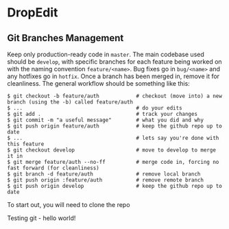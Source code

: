 # DropEdit

## Git Branches Management

Keep only production-ready code in `master`. The main codebase used should be `develop`, with specific branches for each feature being worked on with the naming convention `feature/<name>`. Bug fixes go in `bug/<name>` and any hotfixes go in `hotfix`. Once a branch has been merged in, remove it for cleanliness. The general workflow should be something like this:
  
    $ git checkout -b feature/auth            # checkout (move into) a new branch (using the -b) called feature/auth
    $ ...                                     # do your edits
    $ git add .                               # track your changes
    $ git commit -m "a useful message"        # what you did and why
    $ git push origin feature/auth            # keep the github repo up to date
    $ ...                                     # lets say you're done with this feature
    $ git checkout develop                    # move to develop to merge it in
    $ git merge feature/auth --no-ff          # merge code in, forcing no fast forward (for cleanliness)
    $ git branch -d feature/auth              # remove local branch
    $ git push origin :feature/auth           # remove remote branch
    $ git push origin develop                 # keep the github repo up to date
    
To start out, you will need to clone the repo

Testing git - hello world!
